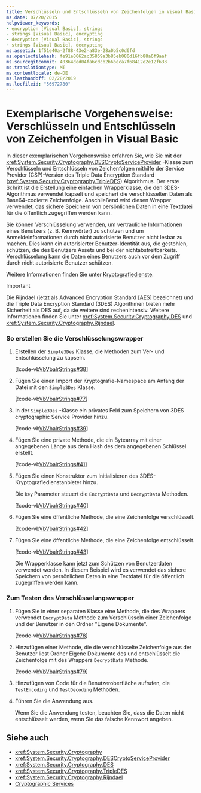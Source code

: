 ```yaml
---
title: Verschlüsseln und Entschlüsseln von Zeichenfolgen in Visual Basic
ms.date: 07/20/2015
helpviewer_keywords:
- encryption [Visual Basic], strings
- strings [Visual Basic], encrypting
- decryption [Visual Basic], strings
- strings [Visual Basic], decrypting
ms.assetid: 1f51e40a-2f88-43e2-a83e-28a0b5c0d6fd
ms.openlocfilehash: fe91e0062ac35859a3b85eb080d16fb88a6f9aaf
ms.sourcegitcommit: 40364ded04fa6cdcb2b6beca7f68412e2e12f633
ms.translationtype: MT
ms.contentlocale: de-DE
ms.lasthandoff: 02/28/2019
ms.locfileid: "56972780"
---
```

# <a name="walkthrough-encrypting-and-decrypting-strings-in-visual-basic"></a>Exemplarische Vorgehensweise: Verschlüsseln und Entschlüsseln von Zeichenfolgen in Visual Basic
In dieser exemplarischen Vorgehensweise erfahren Sie, wie Sie mit der <xref:System.Security.Cryptography.DESCryptoServiceProvider> -Klasse zum Verschlüsseln und Entschlüsseln von Zeichenfolgen mithilfe der Service Provider (CSP)-Version des Triple Data Encryption Standard (<xref:System.Security.Cryptography.TripleDES>) Algorithmus. Der erste Schritt ist die Erstellung eine einfachen Wrapperklasse, die den 3DES-Algorithmus verwendet kapselt und speichert die verschlüsselten Daten als Base64-codierte Zeichenfolge. Anschließend wird diesen Wrapper verwendet, das sichere Speichern von persönlichen Daten in eine Textdatei für die öffentlich zugegriffen werden kann.  
  
 Sie können Verschlüsselung verwenden, um vertrauliche Informationen eines Benutzers (z. B. Kennwörter) zu schützen und um Anmeldeinformationen durch nicht autorisierte Benutzer nicht lesbar zu machen. Dies kann ein autorisierter Benutzer-Identität aus, die gestohlen, schützen, die des Benutzers Assets und bei der nichtabstreitbarkeits. Verschlüsselung kann die Daten eines Benutzers auch vor dem Zugriff durch nicht autorisierte Benutzer schützen.  
  
 Weitere Informationen finden Sie unter [Kryptografiedienste](../../../../standard/security/cryptographic-services.md).  
  
> [!IMPORTANT]
>  Die Rijndael (jetzt als Advanced Encryption Standard [AES] bezeichnet) und die Triple Data Encryption Standard (3DES) Algorithmen bieten mehr Sicherheit als DES auf, da sie weitere sind rechenintensiv. Weitere Informationen finden Sie unter <xref:System.Security.Cryptography.DES> und <xref:System.Security.Cryptography.Rijndael>.  
  
### <a name="to-create-the-encryption-wrapper"></a>So erstellen Sie die Verschlüsselungswrapper  
  
1.  Erstellen der `Simple3Des` Klasse, die Methoden zum Ver- und Entschlüsselung zu kapseln.  
  
     [!code-vb[VbVbalrStrings#38](~/samples/snippets/visualbasic/VS_Snippets_VBCSharp/VbVbalrStrings/VB/Class3.vb#38)]  
  
2.  Fügen Sie einen Import der Kryptografie-Namespace am Anfang der Datei mit den `Simple3Des` Klasse.  
  
     [!code-vb[VbVbalrStrings#77](~/samples/snippets/visualbasic/VS_Snippets_VBCSharp/VbVbalrStrings/VB/Class3.vb#77)]  
  
3.  In der `Simple3Des` -Klasse ein privates Feld zum Speichern von 3DES cryptographic Service Provider hinzu.  
  
     [!code-vb[VbVbalrStrings#39](~/samples/snippets/visualbasic/VS_Snippets_VBCSharp/VbVbalrStrings/VB/Class3.vb#39)]  
  
4.  Fügen Sie eine private Methode, die ein Bytearray mit einer angegebenen Länge aus dem Hash des dem angegebenen Schlüssel erstellt.  
  
     [!code-vb[VbVbalrStrings#41](~/samples/snippets/visualbasic/VS_Snippets_VBCSharp/VbVbalrStrings/VB/Class3.vb#41)]  
  
5.  Fügen Sie einen Konstruktor zum Initialisieren des 3DES-Kryptografiedienstanbieter hinzu.  
  
     Die `key` Parameter steuert die `EncryptData` und `DecryptData` Methoden.  
  
     [!code-vb[VbVbalrStrings#40](~/samples/snippets/visualbasic/VS_Snippets_VBCSharp/VbVbalrStrings/VB/Class3.vb#40)]  
  
6.  Fügen Sie eine öffentliche Methode, die eine Zeichenfolge verschlüsselt.  
  
     [!code-vb[VbVbalrStrings#42](~/samples/snippets/visualbasic/VS_Snippets_VBCSharp/VbVbalrStrings/VB/Class3.vb#42)]  
  
7.  Fügen Sie eine öffentliche Methode, die eine Zeichenfolge entschlüsselt.  
  
     [!code-vb[VbVbalrStrings#43](~/samples/snippets/visualbasic/VS_Snippets_VBCSharp/VbVbalrStrings/VB/Class3.vb#43)]  
  
     Die Wrapperklasse kann jetzt zum Schützen von Benutzerdaten verwendet werden. In diesem Beispiel wird es verwendet das sichere Speichern von persönlichen Daten in eine Textdatei für die öffentlich zugegriffen werden kann.  
  
### <a name="to-test-the-encryption-wrapper"></a>Zum Testen des Verschlüsselungswrapper  
  
1.  Fügen Sie in einer separaten Klasse eine Methode, die des Wrappers verwendet `EncryptData` Methode zum Verschlüsseln einer Zeichenfolge und der Benutzer in den Ordner "Eigene Dokumente".  
  
     [!code-vb[VbVbalrStrings#78](~/samples/snippets/visualbasic/VS_Snippets_VBCSharp/VbVbalrStrings/VB/Class3.vb#78)]  
  
2.  Hinzufügen einer Methode, die die verschlüsselte Zeichenfolge aus der Benutzer liest Ordner Eigene Dokumente des und entschlüsselt die Zeichenfolge mit des Wrappers `DecryptData` Methode.  
  
     [!code-vb[VbVbalrStrings#79](~/samples/snippets/visualbasic/VS_Snippets_VBCSharp/VbVbalrStrings/VB/Class3.vb#79)]  
  
3.  Hinzufügen von Code für die Benutzeroberfläche aufrufen, die `TestEncoding` und `TestDecoding` Methoden.  
  
4.  Führen Sie die Anwendung aus.  
  
     Wenn Sie die Anwendung testen, beachten Sie, dass die Daten nicht entschlüsselt werden, wenn Sie das falsche Kennwort angeben.  
  
## <a name="see-also"></a>Siehe auch
- <xref:System.Security.Cryptography>
- <xref:System.Security.Cryptography.DESCryptoServiceProvider>
- <xref:System.Security.Cryptography.DES>
- <xref:System.Security.Cryptography.TripleDES>
- <xref:System.Security.Cryptography.Rijndael>
- [Cryptographic Services](../../../../standard/security/cryptographic-services.md)
